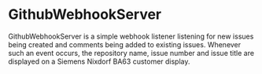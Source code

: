 # GithubWebhookServer

GithubWebhookServer is a simple webhook listener listening for new issues being created and comments being added to existing issues.
Whenever such an event occurs, the repository name, issue number and issue title are displayed on a Siemens Nixdorf BA63 customer display.